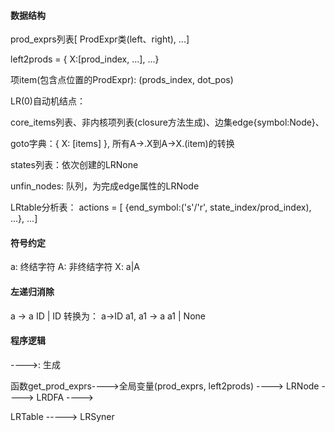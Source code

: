 #### 数据结构

prod_exprs列表[ ProdExpr类(left、right), ...]

left2prods = { X:[prod_index, ...], ...}


项item(包含点位置的ProdExpr): (prods_index, dot_pos)

LR(0)自动机结点：

core_items列表、非内核项列表(closure方法生成)、边集edge{symbol:Node}、


goto字典：{ X: [items] }, 所有A->.X到A->X.(item)的转换 


states列表：依次创建的LRNone

unfin_nodes: 队列，为完成edge属性的LRNode

LRtable分析表：
actions = [ {end_symbol:('s'/'r', state_index/prod_index), ...}, ...]


#### 符号约定
a: 终结字符
A: 非终结字符
X: a|A


#### 左递归消除
a -> a ID | ID
转换为：
a->ID a1, a1 -> a a1 | None  


#### 程序逻辑
---->: 生成

函数get_prod_exprs---->全局变量(prod_exprs, left2prods) ----> LRNode ----> LRDFA ----> 

LRTable -----> LRSyner 





